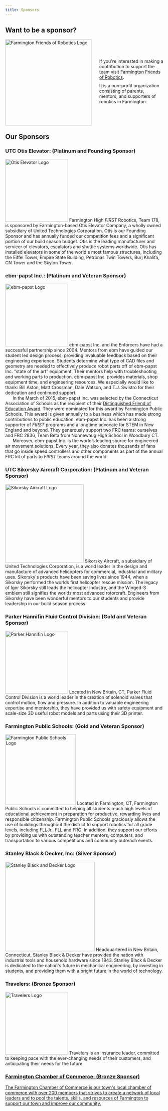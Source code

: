 ```yaml
---
title: Sponsors
---
```


<head>
  <style>
    #container1 {
      margin-top:10px;
      display:flex;
      align-items:center;
    }
    #container2 {
      display:flex;
      flex-direction:column;
      margin-left:15px;
    }
    #ffor-logo {
      width:275px;
      margin-right:10px;
      margin-bottom:-7px;
    }
    @media screen and (max-width: 675px) {
      #container1 {
        flex-direction:column;
      }
      #container2 {
        margin:auto;
      }
      #ffor-logo {
        width:200px;
        margin-bottom:auto;
      }
    }
  </style>
</head>

<!--
Hello fellow Enforcer! This page may be a bit more complicated than the rest. It uses HTML to format the logos and align them to the left. It should be intuitive enough to understand what's going on though. If you have questions about this, please ask. :)
-->

<div class="info-box">
  <h2>Want to be a sponsor?</h2>
  <div id="container1">
    <a href="http://www.farmingtonfor.org"><img id="ffor-logo" alt="Farmington Friends of Robotics Logo" src="{{ site.url }}/assets/img/sponsors/ffor-logo.png"></a>
    <div id="container2">
      <div style="margin-bottom:5px;">If you're interested in making a contribution to support the team visit <a href="http://www.farmingtonfor.org">Farmington Friends of Robotics</a>.</div>
      <div style="margin-top:5px;">It is a non-profit organization consisting of parents, mentors, and supporters of robotics in Farmington.</div>
    </div>
  </div>
</div>

## Our Sponsors

### UTC Otis Elevator: (Platinum and Founding Sponsor)
<a target="_blank" href="http://www.otis.com/site/us/Pages/default.aspx"><img class="float-left" alt="Otis Elevator Logo" style="width: 200px;" src="{{ site.url }}/assets/img/sponsors/otis-logo.svg.png" /></a>
Farmington High *FIRST* Robotics, Team 178, is sponsored by Farmington-based Otis Elevator Company, a wholly owned subsidiary of United Technologies Corporation. Otis is our Founding Sponsor and has annually funded our competition fees and a significant portion of our build season budget. Otis is the leading manufacturer and servicer of elevators, escalators and shuttle systems worldwide. Otis has installed elevators in some of the world's most famous structures, including the Eiffel Tower, Empire State Building, Petronas Twin Towers, Burj Khalifa, CN Tower and the Skylon Tower.

### ebm-papst Inc.: (Platinum and Veteran Sponsor)
<a target="_blank" href="http://www.ebmpapst.us"><img class="float-left" alt="ebm-papst Logo" style="width: 200px;" src="{{ site.url }}/assets/img/sponsors/ebmpapst-logo.svg.png" /></a>
ebm-papst Inc. and the Enforcers have had a successful partnership since 2004. Mentors from ebm have guided our student led design process; providing invaluable feedback based on their engineering experience. Students determine what type of CAD files and geometry are needed to effectively produce robot parts off of ebm-papst Inc. “state of the art” equipment. Their mentors help with troubleshooting and working parts to production. ebm-papst Inc. provides materials, shop equipment time, and engineering resources. We especially would like to thank: Bill Aston, Matt Crossman, Dale Watson, and T.J. Swistro for their dedication and continued support.
<br>
&nbsp;&nbsp;&nbsp;&nbsp;&nbsp;&nbsp;In the March of 2015, ebm-papst Inc. was selected by the Connecticut Association of Schools as the recipient of their <a target="_blank" href="http://cas.casciac.org/?page_id=607">Distinguished Friend of Education Award</a>. They were nominated for this award by Farmington Public Schools. This award is given annually to a business which has made strong contributions to public education. ebm-papst Inc. has been a strong supporter of *FIRST* programs and a longtime advocate for STEM in New England and beyond. They generously support two FRC teams: ourselves and FRC 2836, Team Beta from Nonnewaug High School in Woodbury CT.
<br>
&nbsp;&nbsp;&nbsp;&nbsp;&nbsp;&nbsp;Moreover, ebm-papst Inc. is the world’s leading source for engineered air movement solutions. Every year, they also donates thousands of fans that go inside speed controllers and other components as part of the annual FRC kit of parts to *FIRST* teams around the world.

### UTC Sikorsky Aircraft Corporation: (Platinum and Veteran Sponsor)
<a target="_blank" href="http://www.sikorsky.com"><img class="float-left" alt="Sikorsky Aircraft Logo" style="width: 250px;" src="{{ site.url }}/assets/img/sponsors/sikorsky-logo.gif" /></a>
Sikorsky Aircraft, a subsidiary of United Technologies Corporation, is a world leader in the design and manufacture of advanced helicopters for commercial, industrial and military uses. Sikorsky's products have been saving lives since 1944, when a Sikorsky performed the worlds first helicopter rescue mission. The legacy of Igor Sikorsky still leads the helicopter industry, and the Winged-S emblem still signifies the worlds most advanced rotorcraft. Engineers from Sikorsky have been wonderful mentors to our students and provide leadership in our build season process.

### Parker Hannifin Fluid Control Division: (Gold and Veteran Sponsor)
<a target="_blank" href="http://www.parker.com/fcd"><img class="float-left" alt="Parker Hannifin Logo" style="width: 200px;" src="{{ site.url }}/assets/img/sponsors/parker-logo.svg.png" /></a>
Located in New Britain, CT, Parker Fluid Control Division is a world leader in the creation of solenoid valves that control motion, flow and pressure. In addition to valuable engineering expertise and mentorship, they have provided us with safety equipment and scale-size 3D useful robot models and parts using their 3D printer.

### Farmington Public Schools: (Gold and Veteran Sponsor)
<a target="_blank" href="http://fpsct.org"><img class="float-left" alt="Farmington Public Schools Logo" style="width: 225px;" src="{{ site.url }}/assets/img/sponsors/fps-logo.jpg" /></a>
Located in Farmington, CT, Farmington Public Schools is committed to helping all students reach high levels of educational achievement in preparation for productive, rewarding lives and responsible citizenship. Farmington Public Schools graciously allows the use of buildings throughout the district to support robotics for all grade levels, including FLLJr., FLL and FRC. In addition, they support our efforts by providing us with outstanding teacher mentors, computers, and transportation to various competitions and community outreach events.

### Stanley Black & Decker, Inc: (Silver Sponsor)
<a target="_blank" href="http://www.stanleyblackanddecker.com"><img class="float-left" alt="Stanley Black and Decker Logo" style="width: 285px;" src="{{ site.url }}/assets/img/sponsors/stanley-logo.png" /></a>
Headquartered in New Britain, Connecticut, Stanley Black & Decker have provided the nation with industrial tools and household hardware since 1843. Stanley Black & Decker is dedicated to the nation's future in mechanical engineering, by investing in  students, and providing them with a bright future in the world of technology.

### Travelers: (Bronze Sponsor)
<a target="_blank" href="https://www.travelers.com"><img class="float-left" alt="Travelers Logo" style="width: 200px;" src="{{ site.url }}/assets/img/sponsors/travelers-logo.png" /></a>
Travelers is an insurance leader, committed to keeping pace with the ever-changing needs of their customers, and anticipating their needs for the future.

### <a target="_blank" href="http://www.farmingtonchamber.com">Farmington Chamber of Commerce: (Bronze Sponsor)
The Farmington Chamber of Commerce is our town's local chamber of commerce with over 200 members that strives to create a network of local leaders and to pool the talents, skills, and resources of Farmington to support our town and improve our community.
